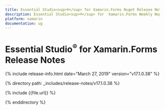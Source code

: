 ```yaml
---
title: Essential Studio<sup>®</sup> for Xamarin.Forms Nuget Release Notes
description: Essential Studio<sup>®</sup> for  Xamarin.Forms Weekly Nuget Release Release Notes  
platform: xamarin
documentation: ug
---
```


# Essential Studio<sup>®</sup> for  Xamarin.Forms  Release Notes  

{% include release-info.html date="March 27, 2019"  version="v17.1.0.38" %} 


{% directory path: _includes/release-notes/v17.1.0.38 %}

{% include {{file.url}} %}

{% enddirectory %}